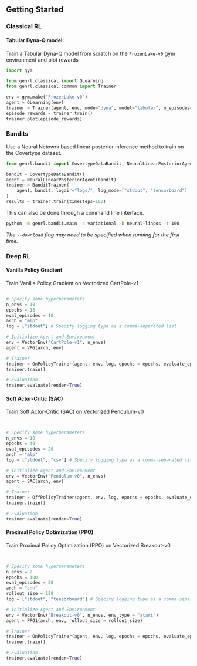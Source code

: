 ## Getting Started

### Classical RL

#### Tabular Dyna-Q model:

Train a Tabular Dyna-Q model from scratch on the `FrozenLake-v0` gym environment and plot rewards

```python
import gym

from genrl.classical import QLearning
from genrl.classical.common import Trainer

env = gym.make("FrozenLake-v0")
agent = QLearning(env)
trainer = Trainer(agent, env, mode="dyna", model="tabular", n_episodes=10000)
episode_rewards = trainer.train()
trainer.plot(episode_rewards)
```

### Bandits

Use a Neural Netowrk based linear posterior inference method to train on the Covertype dataset.

```python
from genrl.bandit import CovertypeDataBandit, NeuralLinearPosteriorAgent, BanditTrainer

bandit = CovertypeDataBandit()
agent = NeuralLinearPosteriorAgent(bandit)
trainer = BanditTrainer(
    agent, bandit, logdir="logs/", log_mode=["stdout", "tensorboard"]
)
results = trainer.train(timesteps=100)
```

This can also be done through a command line interface. 

```bash
python -m genrl.bandit.main -a variational -b neural-linpos -t 100
```

 _The `--download` flag may need to be specified when running for the first time._

### Deep RL

#### Vanilla Policy Gradient

Train Vanilla Policy Gradient on Vectorized CartPole-v1

```python

# Specify some hyperparameters
n_envs = 10
epochs = 15
eval_episodes = 10
arch = "mlp"
log = ["stdout"] # Specify logging type as a comma-separated list

# Initialize Agent and Environment
env = VectorEnv("CartPole-v1", n_envs)
agent = VPG(arch, env)

# Trainer
trainer = OnPolicyTrainer(agent, env, log, epochs = epochs, evaluate_episodes = eval_episodes)
trainer.train()

# Evaluation
trainer.evaluate(render=True)
```

#### Soft Actor-Critic (SAC)

Train Soft Actor-Critic (SAC) on Vectorized Pendulum-v0

```python


# Specify some hyperparameters
n_envs = 10
epochs = 40
eval_episodes = 20
arch = "mlp"
log = ["stdout", "csv"] # Specify logging type as a comma-separated list

# Initialize Agent and Environment
env = VectorEnv("Pendulum-v0", n_envs)
agent = SAC(arch, env)

# Trainer
trainer = OffPolicyTrainer(agent, env, log, epochs = epochs, evaluate_episodes = eval_episodes)
trainer.train()

# Evaluation
trainer.evaluate(render=True)
```


#### Proximal Policy Optimization (PPO)

Train Proximal Policy Optimization (PPO) on Vectorized Breakout-v0

```python


# Specify some hyperparameters
n_envs = 2
epochs = 100
eval_episodes = 20
arch = "cnn"
rollout_size = 128
log = ["stdout", "tensorboard"] # Specify logging type as a comma-separated list

# Initialize Agent and Environment
env = VectorEnv("Breakout-v0", n_envs, env_type = "atari")
agent = PPO1(arch, env, rollout_size = rollout_size)

# Trainer
trainer = OnPolicyTrainer(agent, env, log, epochs = epochs, evaluate_episodes = eval_episodes)
trainer.train()

# Evaluation
trainer.evaluate(render=True)
```
